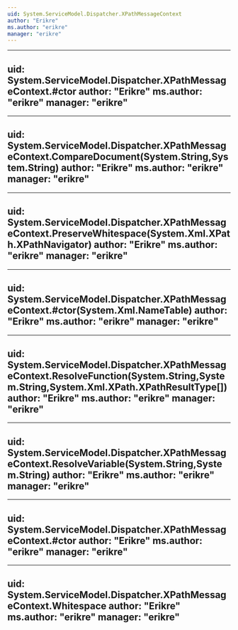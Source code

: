 ```yaml
---
uid: System.ServiceModel.Dispatcher.XPathMessageContext
author: "Erikre"
ms.author: "erikre"
manager: "erikre"
---
```


---
uid: System.ServiceModel.Dispatcher.XPathMessageContext.#ctor
author: "Erikre"
ms.author: "erikre"
manager: "erikre"
---

---
uid: System.ServiceModel.Dispatcher.XPathMessageContext.CompareDocument(System.String,System.String)
author: "Erikre"
ms.author: "erikre"
manager: "erikre"
---

---
uid: System.ServiceModel.Dispatcher.XPathMessageContext.PreserveWhitespace(System.Xml.XPath.XPathNavigator)
author: "Erikre"
ms.author: "erikre"
manager: "erikre"
---

---
uid: System.ServiceModel.Dispatcher.XPathMessageContext.#ctor(System.Xml.NameTable)
author: "Erikre"
ms.author: "erikre"
manager: "erikre"
---

---
uid: System.ServiceModel.Dispatcher.XPathMessageContext.ResolveFunction(System.String,System.String,System.Xml.XPath.XPathResultType[])
author: "Erikre"
ms.author: "erikre"
manager: "erikre"
---

---
uid: System.ServiceModel.Dispatcher.XPathMessageContext.ResolveVariable(System.String,System.String)
author: "Erikre"
ms.author: "erikre"
manager: "erikre"
---

---
uid: System.ServiceModel.Dispatcher.XPathMessageContext.#ctor
author: "Erikre"
ms.author: "erikre"
manager: "erikre"
---

---
uid: System.ServiceModel.Dispatcher.XPathMessageContext.Whitespace
author: "Erikre"
ms.author: "erikre"
manager: "erikre"
---
